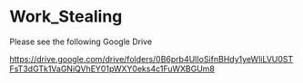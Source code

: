 # Work_Stealing

Please see the following Google Drive

https://drive.google.com/drive/folders/0B6prb4UlIoSifnBHdy1yeWliLVU0STFsT3dGTk1VaGNiQVhEY01pWXY0eks4c1FuWXBGUm8
